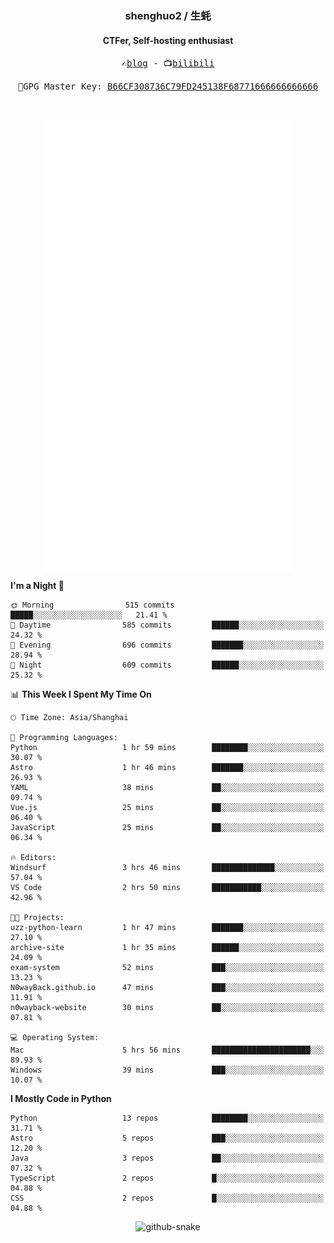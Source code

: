 <h3 align="center"> shenghuo2 / 生蚝 </h3>
<h4 align="center" >CTFer, Self-hosting enthusiast</h3>


<p align="center">
  <samp>
    ✍️<a href="https://blog.shenghuo2.top/">blog</a> -
    📺<a href="https://space.bilibili.com/85894935">bilibili</a>
  </samp>
</p>
<p align="center">
  <samp>
     🔐GPG Master Key: <a align="center" href="https://github.com/shenghuo2.gpg">B66CF308736C79FD245138F68771666666666666</a>
  </samp>
</p>
<br>
<p align="center">
  <a href="https://github.com/shenghuo2">
    <img width="400" align="top" src="https://github.com/shenghuo2/shenghuo2/blob/main/metrics.left.svg" />
  </a>
  <a href="https://github.com/shenghuo2">
    <img width="400" align="top" src="https://github.com/shenghuo2/shenghuo2/blob/main/metrics.right.svg" />
  </a>
</p>


<!--START_SECTION:waka-->
**I'm a Night 🦉** 

```text
🌞 Morning                515 commits         █████░░░░░░░░░░░░░░░░░░░░   21.41 % 
🌆 Daytime                585 commits         ██████░░░░░░░░░░░░░░░░░░░   24.32 % 
🌃 Evening                696 commits         ███████░░░░░░░░░░░░░░░░░░   28.94 % 
🌙 Night                  609 commits         ██████░░░░░░░░░░░░░░░░░░░   25.32 % 
```


📊 **This Week I Spent My Time On** 

```text
🕑︎ Time Zone: Asia/Shanghai

💬 Programming Languages: 
Python                   1 hr 59 mins        ████████░░░░░░░░░░░░░░░░░   30.07 % 
Astro                    1 hr 46 mins        ███████░░░░░░░░░░░░░░░░░░   26.93 % 
YAML                     38 mins             ██░░░░░░░░░░░░░░░░░░░░░░░   09.74 % 
Vue.js                   25 mins             ██░░░░░░░░░░░░░░░░░░░░░░░   06.40 % 
JavaScript               25 mins             ██░░░░░░░░░░░░░░░░░░░░░░░   06.34 % 

🔥 Editors: 
Windsurf                 3 hrs 46 mins       ██████████████░░░░░░░░░░░   57.04 % 
VS Code                  2 hrs 50 mins       ███████████░░░░░░░░░░░░░░   42.96 % 

🐱‍💻 Projects: 
uzz-python-learn         1 hr 47 mins        ███████░░░░░░░░░░░░░░░░░░   27.10 % 
archive-site             1 hr 35 mins        ██████░░░░░░░░░░░░░░░░░░░   24.09 % 
exam-system              52 mins             ███░░░░░░░░░░░░░░░░░░░░░░   13.23 % 
N0wayBack.github.io      47 mins             ███░░░░░░░░░░░░░░░░░░░░░░   11.91 % 
n0wayback-website        30 mins             ██░░░░░░░░░░░░░░░░░░░░░░░   07.81 % 

💻 Operating System: 
Mac                      5 hrs 56 mins       ██████████████████████░░░   89.93 % 
Windows                  39 mins             ███░░░░░░░░░░░░░░░░░░░░░░   10.07 % 
```

**I Mostly Code in Python** 

```text
Python                   13 repos            ████████░░░░░░░░░░░░░░░░░   31.71 % 
Astro                    5 repos             ███░░░░░░░░░░░░░░░░░░░░░░   12.20 % 
Java                     3 repos             ██░░░░░░░░░░░░░░░░░░░░░░░   07.32 % 
TypeScript               2 repos             █░░░░░░░░░░░░░░░░░░░░░░░░   04.88 % 
CSS                      2 repos             █░░░░░░░░░░░░░░░░░░░░░░░░   04.88 % 
```




<!--END_SECTION:waka-->


<div align="center">
  <picture>
    <source media="(prefers-color-scheme: dark)" srcset="https://gist.githubusercontent.com/shenghuo2/bfce20b14ab0484cef03bae6e60e0b3a/raw/github-snake-dark.svg" />
    <source media="(prefers-color-scheme: light)" srcset="https://gist.githubusercontent.com/shenghuo2/bfce20b14ab0484cef03bae6e60e0b3a/raw/github-snake.svg" />
    <img alt="github-snake" src="https://gist.githubusercontent.com/shenghuo2/bfce20b14ab0484cef03bae6e60e0b3a/raw/github-snake.svg" />
  </picture>
</div>

<!--
**shenghuo2/shenghuo2** is a ✨ _special_ ✨ repository because its `README.md` (this file) appears on your GitHub profile.

Here are some ideas to get you started:

- 🔭 I’m currently working on ...
- 🌱 I’m currently learning ...
- 👯 I’m looking to collaborate on ...
- 🤔 I’m looking for help with ...
- 💬 Ask me about ...
- 📫 How to reach me: ...
- 😄 Pronouns: ...
- ⚡ Fun fact: ...
-->
